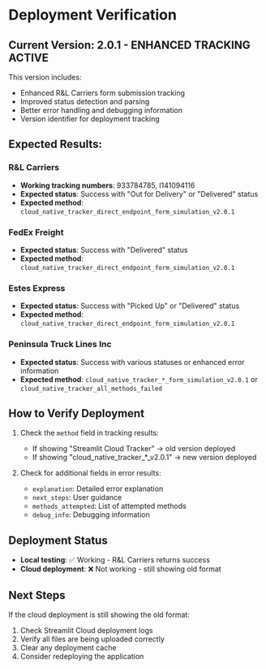 # Deployment Verification

## Current Version: 2.0.1 - ENHANCED TRACKING ACTIVE

This version includes:
- Enhanced R&L Carriers form submission tracking
- Improved status detection and parsing
- Better error handling and debugging information
- Version identifier for deployment tracking

## Expected Results:

### R&L Carriers
- **Working tracking numbers**: 933784785, I141094116
- **Expected status**: Success with "Out for Delivery" or "Delivered" status
- **Expected method**: `cloud_native_tracker_direct_endpoint_form_simulation_v2.0.1`

### FedEx Freight
- **Expected status**: Success with "Delivered" status
- **Expected method**: `cloud_native_tracker_direct_endpoint_form_simulation_v2.0.1`

### Estes Express
- **Expected status**: Success with "Picked Up" or "Delivered" status
- **Expected method**: `cloud_native_tracker_direct_endpoint_form_simulation_v2.0.1`

### Peninsula Truck Lines Inc
- **Expected status**: Success with various statuses or enhanced error information
- **Expected method**: `cloud_native_tracker_*_form_simulation_v2.0.1` or `cloud_native_tracker_all_methods_failed`

## How to Verify Deployment

1. Check the `method` field in tracking results:
   - If showing "Streamlit Cloud Tracker" → old version deployed
   - If showing "cloud_native_tracker_*_v2.0.1" → new version deployed

2. Check for additional fields in error results:
   - `explanation`: Detailed error explanation
   - `next_steps`: User guidance
   - `methods_attempted`: List of attempted methods
   - `debug_info`: Debugging information

## Deployment Status

- **Local testing**: ✅ Working - R&L Carriers returns success
- **Cloud deployment**: ❌ Not working - still showing old format

## Next Steps

If the cloud deployment is still showing the old format:
1. Check Streamlit Cloud deployment logs
2. Verify all files are being uploaded correctly
3. Clear any deployment cache
4. Consider redeploying the application